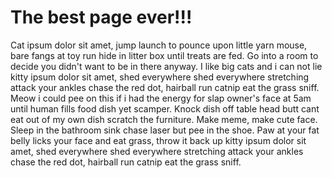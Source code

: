 <html>
<head>
    <meta name="viewport" content="width=device-width, initial-scale=1, minimum-scale=1">
<title>The best page ever</title>
</head>
<body>
<h1>The best page ever!!!</h1>
<p>Cat ipsum dolor sit amet, jump launch to pounce upon little yarn mouse, bare fangs at toy run hide in litter box until treats are fed. Go into a room to decide you didn't want to be in there anyway. I like big cats and i can not lie kitty ipsum dolor sit amet, shed everywhere shed everywhere stretching attack your ankles chase the red dot, hairball run catnip eat the grass sniff. Meow i could pee on this if i had the energy for slap owner's face at 5am until human fills food dish yet scamper. Knock dish off table head butt cant eat out of my own dish scratch the furniture. Make meme, make cute face. Sleep in the bathroom sink chase laser but pee in the shoe. Paw at your fat belly licks your face and eat grass, throw it back up kitty ipsum dolor sit amet, shed everywhere shed everywhere stretching attack your ankles chase the red dot, hairball run catnip eat the grass sniff.</p>

	


</body>
<script src="https://daj00000eao59ead-dev-ed.develop.my.site.com/lightning/lightning.out.js"></script>
<script>
    $Lightning.use(
        "c:ChatApp", // Replace with your Aura App's name
        function() {
            $Lightning.createComponent(
                "c:customChatWidget", // Replace with your LWC's name
                {}, // Attributes for the component
                "lightning-container", // The ID of the container element
                function(component) {
                    console.log("Chat widget loaded!");
                }
            );
        },
        "https://YOUR_INSTANCE.force.com" // Replace with your Salesforce instance URL
    );
</script>
</html>
